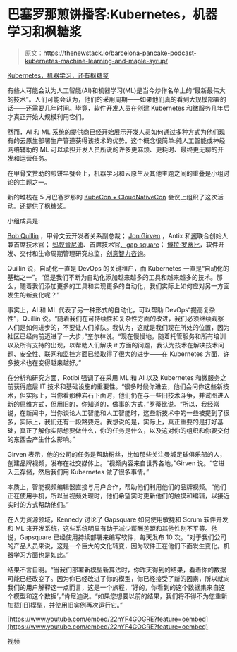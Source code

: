 # 巴塞罗那煎饼播客:Kubernetes，机器学习和枫糖浆

> 原文：<https://thenewstack.io/barcelona-pancake-podcast-kubernetes-machine-learning-and-maple-syrup/>

[Kubernetes，机器学习，还有枫糖浆](https://thenewstack.simplecast.com/episodes/kubernetes-machine-learning-and-maple-syrup)

有些人可能会认为人工智能(AI)和机器学习(ML)是当今炒作名单上的“最新最伟大的技术”。人们可能会认为，他们的采用周期——如果他们真的看到大规模部署的话——还需要几年时间。毕竟，软件开发人员在创建 Kubernetes 和微服务几年后才真正开始大规模利用它们。

然而，AI 和 ML 系统的提供商已经开始展示开发人员如何通过多种方式为他们现有的云原生部署生产管道获得该技术的优势。这个概念很简单:纯人工智能或神经网络辅助的 ML 可以承担开发人员所说的许多更麻烦、更耗时、最终更无聊的开发和运营任务。

在甲骨文赞助的煎饼早餐会上，机器学习和云原生及其他主题之间的重叠是小组讨论的主题之一。

新的堆栈在 5 月巴塞罗那的 [KubeCon + CloudNativeCon](https://events.linuxfoundation.org/events/kubecon-cloudnativecon-europe-2019/) 会议上组织了这次活动。还提供了枫糖浆。

小组成员是:

[Bob Quillin](https://www.linkedin.com/in/bob-quillin-46802511/) ，甲骨文云开发者关系副总裁；
[Jon Girven](https://www.linkedin.com/in/jonathan-girven-6b4a8b48/?originalSubdomain=uk) ，Antix 和[酱](https://www.sauce.video/)联合创始人兼首席技术官；
[蚂蚁肯尼迪](https://uk.linkedin.com/in/antkennedy)、首席技术官[、gap square](https://www.gapsquare.com/)；
[博拉·罗蒂比](https://uk.linkedin.com/in/bolarotibi)，软件开发、交付和生命周期管理研究总监，[创意智力咨询](https://www.creativeintellectuk.com/)。

Quillin 说，自动化一直是 DevOps 的关键租户，而 Kubernetes 一直是“自动化的基础之一”。“但是我们不断为自动化添加越来越多的工具和越来越多的技术。那么，随着我们添加更多的工具和实现更多的自动化，我们实际上如何应对另一方面发生的新变化呢？”

事实上，AI 和 ML 代表了另一种形式的自动化，可以帮助 DevOps“提高复杂性”，Quillin 说。“随着我们在可持续性和复杂性方面的改进，我们必须继续观察人们是如何进步的，不要让人们掉队。我认为，这就是我们现在所处的位置，因为社区已经向前迈进了一大步，”奎尔林说。“现在慢慢地，随着托管服务和所有培训以及所有支持的出现，以帮助人们解决 it 方面的问题，我认为技术在解决技术问题、安全性、联网和监控方面已经取得了很大的进步——在 Kubernetes 方面，许多技术也在变得越来越好。”

在分析和研究方面，Rotibi 强调了在采用 ML 和 AI 以及 Kubernetes 和微服务之前获得底层 IT 技术和基础设施的重要性。“很多时候你进去，他们会问你这些新技术，但实际上，当你看那种岩石下面时，他们仍在与一些旧技术斗争，并试图进入新的思维方式，但用旧的，你知道的，做事的方式，”罗蒂比说。“所以，我经常说，在新闻中，当你谈论人工智能和人工智能时，这些新技术中的一些被提到了很多，实际上，我们还有一段路要走。我想说的是，实际上，真正重要的是打好基础，真正了解你实际想要做什么，你的任务是什么，以及这对你的组织和你要交付的东西会产生什么影响。”

Girven 表示，他的公司的任务是帮助粉丝，比如那些关注曼城足球俱乐部的人，创建品牌视频，发布在社交媒体上。“视频内容来自世界各地，”Girven 说。“它进入云存储，然后我们用 Kubernetes 做了很多事情。”

本质上，智能视频编辑器直接与用户合作，帮助他们利用他们的品牌视频。“他们正在使用手机，所以当视频处理时，他们希望实时更新他们的触摸和编辑，以接近实时的方式帮助他们。”

在人力资源领域，Kennedy 讨论了 Gapsquare 如何使用敏捷和 Scrum 软件开发和 ML 来开发系统，这些系统明显有助于减少薪酬差距和其他性别不平等。他说，Gapsquare 已经使用持续部署来编写软件，每天发布 10 次。“对于我们公司的产品人员来说，这是一个巨大的文化转变，因为软件正在他们下面发生变化。机器学习方面也是如此。”

结果不言自明。“当我们部署新模型新算法时，你昨天得到的结果，看着你的数据可能已经改变了。因为你已经改进了你的模型，你已经接受了新的因素，所以就向我们的用户解释这一点而言，这是一个旅程，‘好的，你看到的这个数据集来自这个模型和这个数据’，”肯尼迪说。“如果您想要以前的结果，我们将不得不为您重新加载[旧]模型，并使用旧实例再次运行它。”

[https://www.youtube.com/embed/22nYF4GOGRE?feature=oembed](https://www.youtube.com/embed/22nYF4GOGRE?feature=oembed)

视频

<svg xmlns:xlink="http://www.w3.org/1999/xlink" viewBox="0 0 68 31" version="1.1"><title>Group</title> <desc>Created with Sketch.</desc></svg>